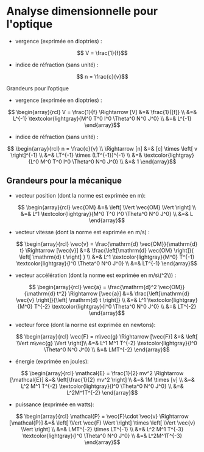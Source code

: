 # Analyse dimensionnelle pour l'optique

-   vergence (exprimée en dioptries) : 

$$  V = \frac{1}{f}$$  

-   indice de réfraction (sans unité) : 

$$  n = \frac{c}{v}$$  

Grandeurs pour l’optique

-   vergence (exprimée en dioptries) :

$$  \begin{array}{rcl}
    V = \frac{1}{f}
    \Rightarrow
    [V] &=& \frac{1}{[f]} \\
        &=& L^{-1} \textcolor{lightgray}{M^0 T^0 I^0 \Theta^0 N^0 J^0} \\
        &=& L^{-1}
    \end{array}$$  

-   indice de réfraction (sans unité) :

$$  \begin{array}{rcl}
    n = \frac{c}{v} \\
    \Rightarrow
    [n] &=& [c] \times \left[ v \right]^{-1} \\
        &=& LT^{-1} \times (LT^{-1})^{-1} \\
        &=& \textcolor{lightgray}{L^0 M^0 T^0 I^0 \Theta^0 N^0 J^0} \\
        &=& 1
    \end{array}$$  

## Grandeurs pour la mécanique

-   vecteur position (dont la norme est exprimée en m):

    $$  \begin{array}{rcl}
    \vec{OM} &=& \left[ \Vert \vec{OM} \Vert \right] \\
          &=& L^1 \textcolor{lightgray}{M^0 T^0 I^0 \Theta^0 N^0 J^0} \\
          &=& L 
    \end{array}$$  

-   vecteur vitesse (dont la norme est exprimée en m/s) :

    $$  \begin{array}{rcl}
    \vec{v} = \frac{\mathrm{d} \vec{OM}}{\mathrm{d} t}
    \Rightarrow
    [\vec{v}] &=& \frac{\left[\mathrm{d} \vec{OM} \right]}{ \left[ \mathrm{d} t \right] } \\
          &=& L^1 \textcolor{lightgray}{M^0} T^{-1} \textcolor{lightgray}{I^0 \Theta^0 N^0 J^0} \\
          &=& LT^{-1}
    \end{array}$$  

-   vecteur accélération (dont la norme est exprimée en m/s\\(^2\\)) :

    $$  \begin{array}{rcl}
    \vec{a} = \frac{\mathrm{d}^2 \vec{OM}}{\mathrm{d} t^2}
    \Rightarrow
    [\vec{a}] &=&  \frac{\left[\mathrm{d} \vec{v} \right]}{\left[ \mathrm{d} t \right]}  \\
              &=& L^1 \textcolor{lightgray}{M^0} T^{-2} \textcolor{lightgray}{I^0 \Theta^0 N^0 J^0} \\
              &=& LT^{-2}
    \end{array}$$  

-   vecteur force (dont la norme est exprimée en newtons):

    $$  \begin{array}{rcl}
    \vec{F} = m\vec{g}
    \Rightarrow
    [\vec{F}]   &=& \left[ \Vert m\vec{g} \Vert \right]\\
                &=& L^1 M^1 T^{-2} \textcolor{lightgray}{I^0 \Theta^0 N^0 J^0} \\
                &=& LMT^{-2}
    \end{array}$$  

-   énergie (exprimée en joules):

$$  \begin{array}{rcl}
    \mathcal{E} = \frac{1}{2} mv^2
    \Rightarrow
    [\mathcal{E}] &=& \left[\frac{1}{2} mv^2 \right] \\
                  &=& 1M \times [v] \\
                  &=& L^2 M^1 T^{-2} \textcolor{lightgray}{I^0 \Theta^0 N^0 J^0} \\
          &=& L^2M^1T^{-2}
    \end{array}$$  

<!-- -->

-   puissance (exprimée en watts):

$$  \begin{array}{rcl}
    \mathcal{P} = \vec{F}\cdot \vec{v} 
    \Rightarrow
    [\mathcal{P}]   &=& \left[ \Vert \vec{F} \Vert \right] \times \left[ \Vert \vec{v} \Vert \right] \\
                    &=& LMT^{-2} \times LT^{-1} \\
                    &=& L^2 M^1 T^{-3} \textcolor{lightgray}{I^0 \Theta^0 N^0 J^0} \\
                    &=& L^2M^1T^{-3}
    \end{array}$$  
